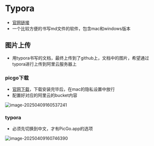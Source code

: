 # Typora

- [官网链接](https://typora.io/)
- 一个比较方便的书写md文件的软件，包含mac和windows版本

## 图片上传

- 用typora书写的文档，最终上传到了github上，文档中的图片，希望通过typora进行上传到阿里云服务器上

###  picgo下载

- [官网下载](https://github.com/Molunerfinn/picgo/releases)，下载安装完毕后，在mac的隐私设置中放行
- 配置好对应的阿里云的bucket内容

![image-20250409160537241](https://skillset.oss-cn-shanghai.aliyuncs.com/image-20250409160537241.png)

### typora

- 必须先切换到中文，才有PicGo.app的选项

![image-20250409160746390](https://skillset.oss-cn-shanghai.aliyuncs.com/image-20250409160746390.png)
